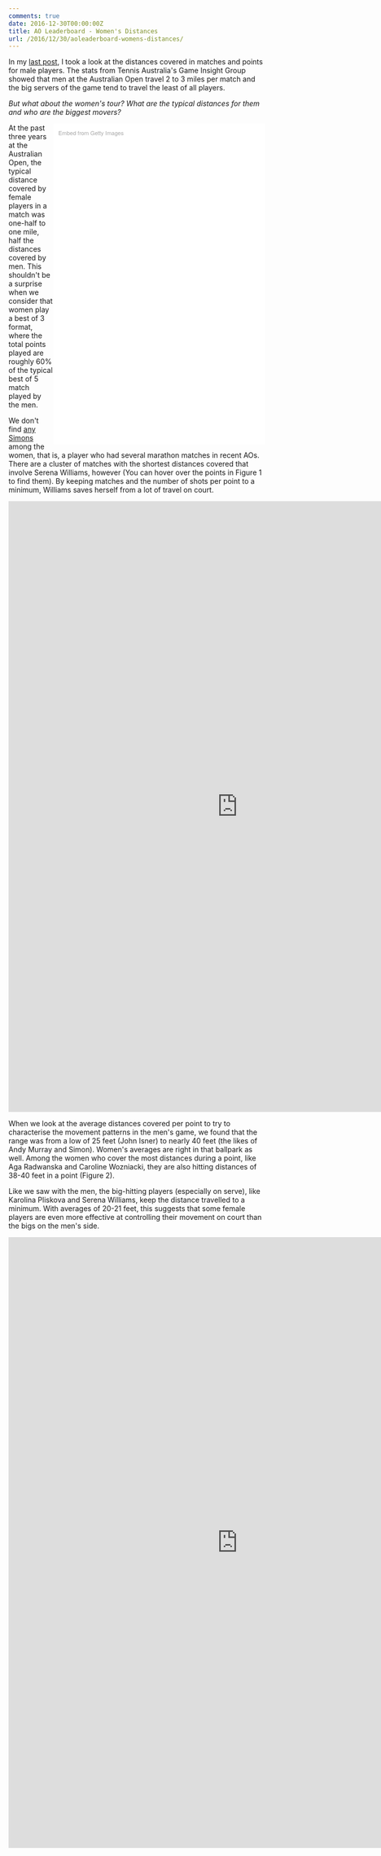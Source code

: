 ```yaml
---
comments: true
date: 2016-12-30T00:00:00Z
title: AO Leaderboard - Women's Distances
url: /2016/12/30/aoleaderboard-womens-distances/
---
```


In my [last post](http://on-the-t.com/2016/12/24/AOLeaderboard-Mens-Distances/), I took a look at the distances covered in matches and points for male players. The stats from Tennis Australia's Game Insight Group showed that men at the Australian Open travel 2 to 3 miles per match and the big servers of the game tend to travel the least of all players.

_But what about the women's tour? What are the typical distances for them and who are the biggest movers?_

<div class="getty embed image" style="background-color:#fff;display:inline-block;font-family:'Helvetica Neue',Helvetica,Arial,sans-serif;color:#a7a7a7;font-size:11px;width:100%;max-width:396px;float:right;padding:2%;"><div style="padding:0;margin:0;text-align:left;"><a href="http://www.gettyimages.com/detail/462558758" target="_blank" style="color:#a7a7a7;text-decoration:none;font-weight:normal !important;border:none;display:inline-block;">Embed from Getty Images</a></div><div style="overflow:hidden;position:relative;height:0;padding:150.000000% 0 0 0;width:100%;"><iframe src="//embed.gettyimages.com/embed/462558758?et=Rv6xbPeoSHp231y8s6fvhQ&viewMoreLink=on&sig=ZfCX9cyXjgvSMuxZ_jkmpwCraZMrO0aTt7Xx6i9lzwA=&caption=true" width="396" height="594" scrolling="no" frameborder="0" style="display:inline-block;position:absolute;top:0;left:0;width:100%;height:100%;margin:0;"></iframe></div><p style="margin:0;"></p></div>

At the past three years at the Australian Open, the typical distance covered by female players in a match was one-half to one mile, half the distances covered by men. This shouldn't be a surprise when we consider that women play a best of 3 format, where the total points played are roughly 60% of the typical best of 5 match played by the men. 

We don't find [any Simons](http://on-the-t.com/2016/12/24/AOLeaderboard-Mens-Distances/) among the women, that is, a player who had several marathon matches in recent AOs. There are a cluster of matches with the shortest distances covered that involve Serena Williams, however (You can hover over the points in Figure 1 to find them). By keeping matches and the number of shots per point to a minimum, Williams saves herself from a lot of travel on court. 


<iframe width="900" height="1200" frameborder="0" scrolling="no" src="https://plot.ly/~on-the-t/1038.embed"></iframe>


When we look at the average distances covered per point to try to characterise the movement patterns in the men's game, we found that the range was from a low of 25 feet (John Isner) to nearly 40 feet (the likes of Andy Murray and Simon). Women's averages are right in that ballpark as well. Among the women who cover the most distances during a point, like Aga Radwanska and Caroline Wozniacki, they are also hitting distances of 38-40 feet in a point (Figure 2).

Like we saw with the men, the big-hitting players (especially on serve), like Karolina Pliskova and Serena Williams, keep the distance travelled to a minimum. With averages of 20-21 feet, this suggests that some female players are even more effective at controlling their movement on court than the bigs on the men's side.

<iframe width="900" height="1200" frameborder="0" scrolling="no" src="https://plot.ly/~on-the-t/1040.embed"></iframe>




